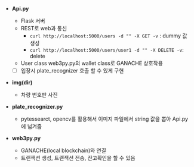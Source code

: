 
- **Api.py**  
  - Flask 서버
  - REST로 web과 통신
    - `curl http://localhost:5000/users -d "" -X GET -v` : dummy 값 생성
    - `curl http://localhost:5000/users/user1 -d "" -X DELETE -v`: delete
  - User class web3py.py의 wallet class로 GANACHE 상호작용

  - [ ] 입장시 plate_recognizer 호출 할 수 있게 구현
  
- **img(dir)**
  - 차량 번호판 사진
  
- **plate_recognizer.py**  
  - pytessearct, opencv를 활용해서 이미지 파일에서 string 값을 뽑아 Api.py에 넘겨줌
  
- **web3py.py**
  - GANACHE(local blockchain)와 연결
  - 트랜잭션 생성, 트랜잭션 전송, 잔고확인을 할 수 있음
